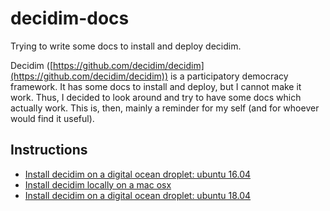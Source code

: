 # decidim-docs
Trying to write some docs to install and deploy decidim.

Decidim ([https://github.com/decidim/decidim](https://github.com/decidim/decidim)) is a participatory democracy framework. It has some docs to install and deploy, but I cannot make it work. Thus, I decided to look around and try to have some docs which actually work. This is, then, mainly a reminder for my self (and for whoever would find it useful).

## Instructions
- [Install decidim on a digital ocean droplet: ubuntu 16.04](/doub1604.md)
- [Install decidim locally on a mac osx](/macosx.md)
- [Install decidim on a digital ocean droplet: ubuntu 18.04](/doub1804.md)
